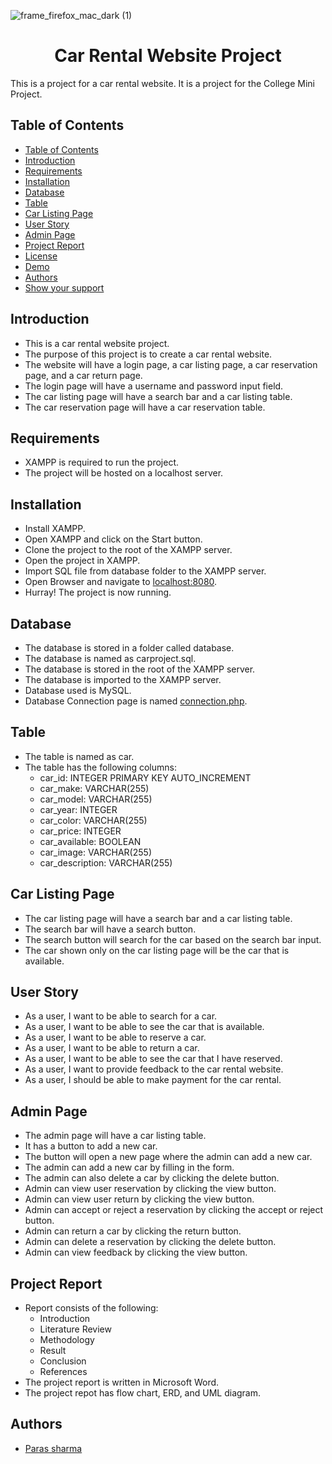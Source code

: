 ![frame_firefox_mac_dark (1)](https://user-images.githubusercontent.com/80502833/187230764-e1bb2b44-c221-4529-ba73-a2261e636372.png)

<h1 align="center">Car Rental Website Project</h1>  

This is a project for a car rental website. It is a project for the College Mini Project.

## Table of Contents

- [Table of Contents](#table-of-contents)
- [Introduction](#introduction)
- [Requirements](#requirements)
- [Installation](#installation)
- [Database](#database)
- [Table](#table)
- [Car Listing Page](#car-listing-page)
- [User Story](#user-story)
- [Admin Page](#admin-page)
- [Project Report](#project-report)
- [License](#license)
- [Demo](#demo)
- [Authors](#authors)
- [Show your support](#show-your-support)


## Introduction

- This is a car rental website project.
- The purpose of this project is to create a car rental website.
- The website will have a login page, a car listing page, a car reservation page, and a car return page.
- The login page will have a username and password input field.
- The car listing page will have a search bar and a car listing table.
- The car reservation page will have a car reservation table.

## Requirements

- XAMPP is required to run the project.
- The project will be hosted on a localhost server.

##  Installation

- Install XAMPP.
- Open XAMPP and click on the Start button.
- Clone the project to the root of the XAMPP server.
- Open the project in XAMPP.
- Import SQL file from database folder to the XAMPP server.
- Open Browser and navigate to [localhost:8080](localhost:8080).
- Hurray! The project is now running.

##  Database

- The database is stored in a folder called database.
- The database is named as carproject.sql.
- The database is stored in the root of the XAMPP server.
- The database is imported to the XAMPP server.
- Database used is MySQL.
- Database Connection page is named [connection.php](/connection.php).

## Table

- The table is named as car.
- The table has the following columns:
    - car_id: INTEGER PRIMARY KEY AUTO_INCREMENT
    - car_make: VARCHAR(255)
    - car_model: VARCHAR(255)
    - car_year: INTEGER
    - car_color: VARCHAR(255)
    - car_price: INTEGER
    - car_available: BOOLEAN
    - car_image: VARCHAR(255)
    - car_description: VARCHAR(255)

##  Car Listing Page

- The car listing page will have a search bar and a car listing table.
- The search bar will have a search button.
- The search button will search for the car based on the search bar input.
- The car shown only on the car listing page will be the car that is available.

## User Story

- As a user, I want to be able to search for a car.
- As a user, I want to be able to see the car that is available.
- As a user, I want to be able to reserve a car.
- As a user, I want to be able to return a car.
- As a user, I want to be able to see the car that I have reserved.
- As a user, I want to provide feedback to the car rental website.
- As a user, I should be able to make payment for the car rental.

## Admin Page

- The admin page will have a car listing table.
- It has a button to add a new car.
- The button will open a new page where the admin can add a new car.
- The admin can add a new car by filling in the form.
- The admin can also delete a car by clicking the delete button.
- Admin can view user reservation by clicking the view button.
- Admin can view user return by clicking the view button.
- Admin can accept or reject a reservation by clicking the accept or reject button.
- Admin can return a car by clicking the return button.
- Admin can delete a reservation by clicking the delete button.
- Admin can view feedback by clicking the view button.

## Project Report


- Report consists of the following:
    - Introduction
    - Literature Review
    - Methodology
    - Result
    - Conclusion
    - References
- The project report is written in Microsoft Word.
- The project repot has flow chart, ERD, and UML diagram.





## Authors 

- [Paras sharma](https://github.com/pspubg1)






